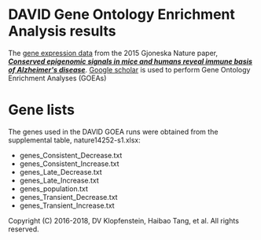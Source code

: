 # DAVID Gene Ontology Enrichment Analysis results

The [gene expression data](
http://www.nature.com/nature/journal/v518/n7539/full/nature14252.html#supplementary-information) 
from the 2015 Gjoneska Nature paper, 
[***Conserved epigenomic signals in mice and humans reveal immune basis of Alzheimer's disease***](
http://www.nature.com/nature/journal/v518/n7539/full/nature14252.html).
[Google scholar](https://scholar.google.com/scholar?hl=en&as_sdt=0%2C33&q=Conserved+epigenomic+signals+in+mice+and+humans+reveal+immune+basis+of+Alzheimer%E2%80%99s+disease&btnG=)
is used to perform Gene Ontology Enrichment Analyses (GOEAs)

# Gene lists
The genes used in the DAVID GOEA runs were obtained from the 
supplemental table, nature14252-s1.xlsx:

  * genes_Consistent_Decrease.txt
  * genes_Consistent_Increase.txt
  * genes_Late_Decrease.txt
  * genes_Late_Increase.txt
  * genes_population.txt
  * genes_Transient_Decrease.txt
  * genes_Transient_Increase.txt

Copyright (C) 2016-2018, DV Klopfenstein, Haibao Tang, et al. All rights reserved.
